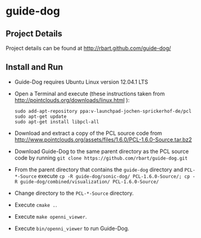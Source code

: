 guide-dog
=========

Project Details
---------------
Project details can be found at http://rbart.github.com/guide-dog/

Install and Run
---------------
-   Guide-Dog requires Ubuntu Linux version 12.04.1 LTS
-   Open a Terminal and execute (these instructions taken from
    http://pointclouds.org/downloads/linux.html ):

        sudo add-apt-repository ppa:v-launchpad-jochen-sprickerhof-de/pcl
        sudo apt-get update
        sudo apt-get install libpcl-all

-   Download and extract a copy of the PCL source code from
    http://www.pointclouds.org/assets/files/1.6.0/PCL-1.6.0-Source.tar.bz2
-   Download Guide-Dog to the same parent directory as the PCL source code by
    running `git clone https://github.com/rbart/guide-dog.git`
-   From the parent directory that contains the `guide-dog` directory and
    `PCL-*-Source` execute
    `cp -R guide-dog/sonic-dog/ PCL-1.6.0-Source/; cp -R guide-dog/combined/visualization/ PCL-1.6.0-Source/`
-   Change directory to the `PCL-*-Source` directory.
-   Execute `cmake .`.
-   Execute `make openni_viewer`.
-   Execute `bin/openni_viewer` to run Guide-Dog.
